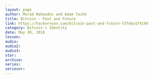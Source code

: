 ```yaml
---
layout: page
author: Murad Mahmudov and Adam Taché
title: Bitcoin - Past and Future
link: https://hackernoon.com/bitcoin-past-and-future-f2feba1f419d
category: Bitcoin's Identity
date: May 30, 2018
lesson: 
audio: 
audio2: 
audio3: 
star: 
archive: 
series: 
seriesnr: 
---
```

